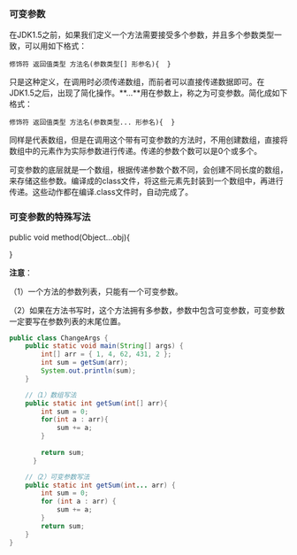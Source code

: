 ### 可变参数

在JDK1.5之前，如果我们定义一个方法需要接受多个参数，并且多个参数类型一致，可以用如下格式：

```
修饰符 返回值类型 方法名(参数类型[] 形参名){  }
```

只是这种定义，在调用时必须传递数组，而前者可以直接传递数据即可。在JDK1.5之后，出现了简化操作。**...**用在参数上，称之为可变参数。简化成如下格式：

```
修饰符 返回值类型 方法名(参数类型... 形参名){  }
```

同样是代表数组，但是在调用这个带有可变参数的方法时，不用创建数组，直接将数组中的元素作为实际参数进行传递。传递的参数个数可以是0个或多个。

可变参数的底层就是一个数组，根据传递参数个数不同，会创建不同长度的数组，来存储这些参数。编译成的class文件，将这些元素先封装到一个数组中，再进行传递。这些动作都在编译.class文件时，自动完成了。

### 可变参数的特殊写法

public void method(Object...obj){
    
}

**注意**：

（1）一个方法的参数列表，只能有一个可变参数。

（2）如果在方法书写时，这个方法拥有多参数，参数中包含可变参数，可变参数一定要写在参数列表的末尾位置。

```java
public class ChangeArgs {
    public static void main(String[] args) {
        int[] arr = { 1, 4, 62, 431, 2 };
        int sum = getSum(arr);
        System.out.println(sum);
    }

    //（1）数组写法
    public static int getSum(int[] arr){
        int sum = 0;
        for(int a : arr){
            sum += a;
        }
        
        return sum;
      }

    //（2）可变参数写法
    public static int getSum(int... arr) {
        int sum = 0;
        for (int a : arr) {
            sum += a;
        }
        return sum;
    }
}
```
